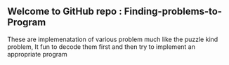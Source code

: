 ## Welcome to GitHub repo : Finding-problems-to-Program

These are implemenatation of various problem much like the puzzle kind problem, It fun to decode them first and then try to implement an appropriate program 
